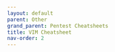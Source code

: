 ```yaml
---
layout: default
parent: Other
grand_parent: Pentest Cheatsheets
title: VIM Cheatsheet
nav-order: 2
---
```

